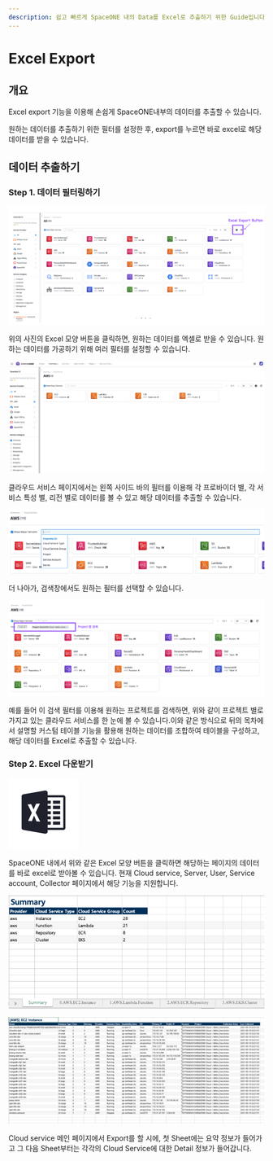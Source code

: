 ```yaml
---
description: 쉽고 빠르게 SpaceONE 내의 Data를 Excel로 추출하기 위한 Guide입니다.
---
```


# Excel Export

## 개요

Excel export 기능을 이용해 손쉽게 SpaceONE내부의 데이터를 추출할 수 있습니다.

원하는 데이터를 추출하기 위한 필터를 설정한 후, export를 누르면 바로 excel로 해당 데이터를 받을 수 있습니다.

## 데이터 추출하기 

### Step 1. 데이터 필터링하기

![](../.gitbook/assets/cloud_service_main.png)

위의 사진의 Excel 모양 버튼을 클릭하면, 원하는 데이터를 엑셀로 받을 수 있습니다. 원하는 데이터를 가공하기 위해 여러 필터를 설정할 수 있습니다.



![](../.gitbook/assets/filtered_cloud_service.png)

클라우드 서비스 페이지에서는 왼쪽 사이드 바의 필터를 이용해 각 프로바이더 별, 각 서비스 특성 별, 리전 별로 데이터를 볼 수 있고 해당 데이터를 추출할 수 있습니다.



![](../.gitbook/assets/search_filter_in_cloud_service.png)

더 나아가, 검색창에서도 원하는 필터를 선택할 수 있습니다.



![](../.gitbook/assets/filtered_cloud_service_by_project.png)

예를 들어 이 검색 필터를 이용해 원하는 프로젝트를 검색하면, 위와 같이 프로젝트 별로 가지고 있는 클라우드 서비스를 한 눈에 볼 수 있습니다.이와 같은 방식으로 뒤의 목차에서 설명할 커스텀 테이블 기능을 활용해 원하는 데이터를 조합하여 테이블을 구성하고, 해당 데이터를 Excel로 추출할 수 있습니다.



### Step 2. Excel 다운받기

![](../.gitbook/assets/2021-05-10-1.15.37.png)

SpaceONE 내에서 위와 같은 Excel 모양 버튼을 클릭하면 해당하는 페이지의 데이터를 바로 excel로 받아볼 수 있습니다. 현재 Cloud service, Server, User, Service account, Collector 페이지에서 해당 기능을 지원합니다.



![](../.gitbook/assets/cloud_service_summary_excel.png)

![](../.gitbook/assets/cloud_service_excel.png)

Cloud service 메인 페이지에서 Export를 할 시에, 첫 Sheet에는 요약 정보가 들어가고 그 다음 Sheet부터는 각각의 Cloud Service에 대한 Detail 정보가 들어갑니다.



